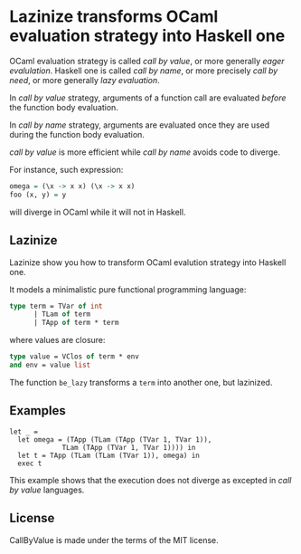 # Lazinize transforms OCaml evaluation strategy into Haskell one

OCaml evaluation strategy is called *call by value*, or more generally
*eager evalulation*. Haskell one is called *call by name*, or more
precisely *call by need*, or more generally *lazy evaluation*.

In *call by value* strategy, arguments of a function call are
evaluated *before* the function body evaluation.

In *call by name* strategy, arguments are evaluated once they are used
during the function body evaluation.

*call by value* is more efficient while *call by name* avoids code to
 diverge.

For instance, such expression:

```haskell
omega = (\x -> x x) (\x -> x x)
foo (x, y) = y 
```

will diverge in OCaml while it will not in Haskell.

## Lazinize

Lazinize show you how to transform OCaml evalution strategy into Haskell one.

It models a minimalistic pure functional programming language:

```ocaml
type term = TVar of int
	  | TLam of term
	  | TApp of term * term
```

where values are closure:

```ocaml
type value = VClos of term * env
and env = value list
```

The function `be_lazy` transforms a `term` into another one, but lazinized.

## Examples

```
let _ = 
  let omega = (TApp (TLam (TApp (TVar 1, TVar 1)), 
		     TLam (TApp (TVar 1, TVar 1)))) in
  let t = TApp (TLam (TLam (TVar 1)), omega) in
  exec t
```

This example shows that the execution does not diverge as excepted in
*call by value* languages.

## License

CallByValue is made under the terms of the MIT license.
